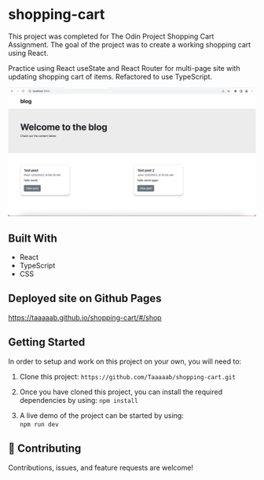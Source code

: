 # shopping-cart

This project was completed for The Odin Project Shopping Cart Assignment. The goal of the project was to create a working shopping cart using React.

Practice using React useState and React Router for multi-page site with updating shopping cart of items. Refactored to use TypeScript.

![Alt text](https://github.com/Taaaaab/personal-portfolio/blob/main/src/assets/blog.png?raw=true "Screenshot")

## Built With

- React
- TypeScript
- CSS

## Deployed site on Github Pages

https://taaaaab.github.io/shopping-cart/#/shop

## Getting Started

In order to setup and work on this project on your own, you will need to:

1. Clone this project:
   `https://github.com/Taaaaab/shopping-cart.git`

2. Once you have cloned this project, you can install the required dependencies by using:
   `npm install`

3. A live demo of the project can be started by using:  
   `npm run dev`

## 🤝 Contributing

Contributions, issues, and feature requests are welcome!
